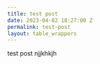 ```yaml
---
title: test post
date: 2023-04-02 18:27:00 Z
permalink: test-post
layout: table_wrappers
---
```


test post njjkhkjh